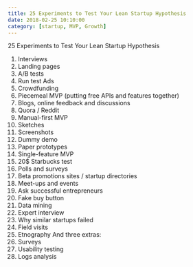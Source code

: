 ```yaml
---
title: 25 Experiments to Test Your Lean Startup Hypothesis
date: 2018-02-25 10:10:00
category: [startup, MVP, Growth]
---
```


25 Experiments to Test Your Lean Startup Hypothesis
1.	Interviews
2.	Landing pages
3.	A/B tests
4.	Run test Ads
5.	Crowdfunding
6.	Piecemeal MVP (putting free APIs and features together)
7.	Blogs, online feedback and discussions
8.	Quora / Reddit
9.	Manual-first MVP
10.	Sketches
11.	Screenshots
12.	Dummy demo
13.	Paper prototypes
14.	Single-feature MVP
15.	20$ Starbucks test
16.	Polls and surveys
17.	Beta promotions sites / startup directories
18.	Meet-ups and events
19.	Ask successful entrepreneurs
20.	Fake buy button
21.	Data mining
22.	Expert interview
23.	Why similar startups failed
24.	Field visits
25.	Etnography
And three extras:
26.	Surveys
27.	Usability testing
28.	Logs analysis

